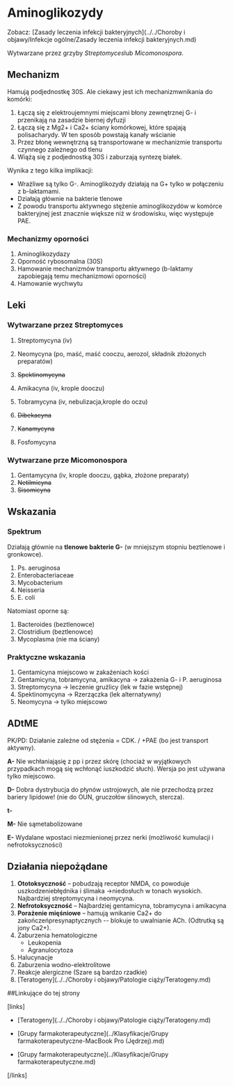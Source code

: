 # Aminoglikozydy

Zobacz: [Zasady leczenia infekcji bakteryjnych](../../Choroby i objawy/Infekcje ogólne/Zasady leczenia infekcji bakteryjnych.md)



Wytwarzane przez grzyby *Streptomyces*lub *Micomonospora*.



## Mechanizm

Hamują podjednostkę 30S. Ale ciekawy jest ich mechanizmwnikania do komórki:

1. Łączą się z elektroujemnymi miejscami błony zewnętrznej G- i przenikają na zasadzie biernej dyfuzji
2. Łączą się z Mg2+ i Ca2+ ściany komórkowej, które spajają polisacharydy. W ten sposób powstają kanały wścianie
3. Przez błonę wewnętrzną są transportowane w mechanizmie transportu czynnego zależnego od tlenu
4. Wiążą się z podjednostką 30S i zaburzają syntezę białek.

Wynika z tego kilka implikacji:

-  Wrażliwe są tylko G-. Aminoglikozydy działają na G+ tylko w połączeniu z b-laktamami.
-  Działają głównie na bakterie tlenowe
-  Z powodu transportu aktywnego stężenie aminoglikozydów w komórce bakteryjnej jest znacznie większe niż w środowisku, więc występuje PAE.




### Mechanizmy oporności

1. Aminoglikozydazy
2. Oporność rybosomalna (30S)
3. Hamowanie mechanizmów transportu aktywnego (b-laktamy zapobiegają temu mechanizmowi oporności)
4. Hamowanie wychwytu




## Leki

### Wytwarzane przez Streptomyces

1. Streptomycyna (iv)


2. Neomycyna (po, maść, maść cooczu, aerozol, składnik złożonych preparatów)


3. ~~Spektinomycyna~~


4. Amikacyna (iv, krople dooczu)


5. Tobramycyna (iv, nebulizacja,krople do oczu) 


6. ~~Dibekacyna~~


7. ~~Kanamycyna~~
8. Fosfomycyna




### Wytwarzane prze Micomonospora

1. Gentamycyna (iv, krople dooczu, gąbka, złożone preparaty)
2. ~~Netilmicyna~~
3. ~~Sisomicyna~~




## Wskazania

### Spektrum

Działają głównie na **tlenowe bakterie G-** (w mniejszym stopniu beztlenowe i gronkowce).

1. Ps. aeruginosa
2. Enterobacteriaceae
3. Mycobacterium
4. Neisseria
5. E. coli

Natomiast oporne są:

1. Bacteroides (beztlenowce)
2. Clostridium (beztlenowce)
3. Mycoplasma (nie ma ściany)




### Praktyczne wskazania

1. Gentamicyna miejscowo w zakażeniach kości
2. Gentamicyna, tobramycyna, amikacyna → zakażenia G- i P. aeruginosa
3. Streptomycyna → leczenie gruźlicy (lek w fazie wstępnej)
4. Spektinomycyna → Rzerzączka (lek alternatywny)
5. Neomycyna → tylko miejscowo




## ADtME

PK/PD: Działanie zależne od stężenia = CDK. / +PAE (bo jest transport aktywny).

**A-** Nie wchłaniająsię z pp i przez skórę (chociaż w wyjątkowych przypadkach mogą się wchłonąć iuszkodzić słuch). Wersja po jest używana tylko miejscowo.

**D-** Dobra dystrybucja do płynów ustrojowych, ale nie przechodzą przez bariery lipidowe! (nie do OUN, gruczołów ślinowych, stercza).

**t-** 

**M-** Nie sąmetabolizowane

**E-** Wydalane wpostaci niezmienionej przez nerki (możliwość kumulacji i nefrotoksyczności)



## Działania niepożądane

1. **Ototoksyczność** – pobudzają receptor NMDA, co powoduje uszkodzeniebłędnika i ślimaka →niedosłuch w tonach wysokich. Najbardziej streptomycyna i neomycyna.
2. **Nefrotoksyczność** – Najbardziej gentamicyna, tobramycyna i amikacyna
3. **Porażenie mięśniowe** – hamują wnikanie Ca2+ do zakończeńpresynaptycznych -- blokuje to uwalnianie ACh. (Odtrutką są jony Ca2+).
4. Zaburzenia hematologiczne
   - Leukopenia
   - Agranulocytoza
5. Halucynacje
6. Zaburzenia wodno-elektrolitowe
7. Reakcje alergiczne (Szare są bardzo rzadkie)
8. [Teratogeny](../../Choroby i objawy/Patologie ciąży/Teratogeny.md)




##Linkujące do tej strony

[links]

- [Teratogeny](../../Choroby i objawy/Patologie ciąży/Teratogeny.md)

- [Grupy farmakoterapeutyczne](../Klasyfikacje/Grupy farmakoterapeutyczne-MacBook Pro (Jędrzej).md)

- [Grupy farmakoterapeutyczne](../Klasyfikacje/Grupy farmakoterapeutyczne.md)


[/links]











